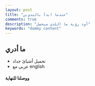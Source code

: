 ```yaml
---
layout: post
title: "عندما ابدأ بالتدوين"
comments: true
description: "أود رؤية ما اللذي سيحصل"
keywords: "dummy content"
---
```

## ما أدري
- تحميل أشيائ جداد
- عربي مع english

<div class="sage">
 
<script type="text/x-sage">
F.<e,f,h> = FreeAlgebra(QQ,3)

U = F.g_algebra({f*e: e*f - h, h*e: e*h + 2*e, h*f: f*h-2*f})

U
</script>

</div>



#### ووصلنا للنهاية
